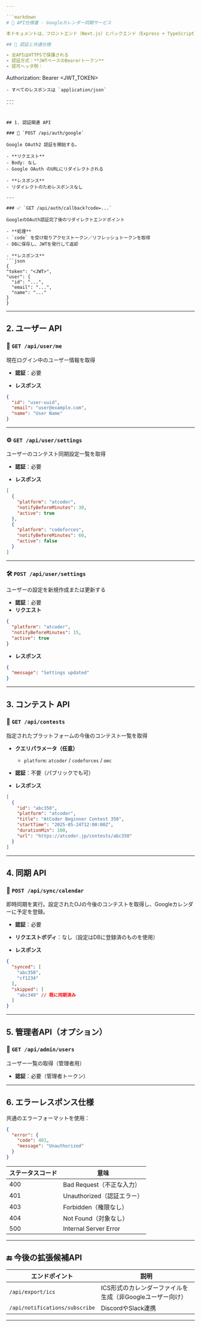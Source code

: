 ```yaml
---

```markdown
# 📘 API仕様書 - Googleカレンダー同期サービス

本ドキュメントは、フロントエンド（Next.js）とバックエンド（Express + TypeScript）間の通信に使用されるREST APIを定義します。

## 🔐 認証と共通仕様

- 全APIはHTTPSで保護される
- 認証方式：**JWTベースのBearerトークン**
- 認可ヘッダ例：
```

Authorization: Bearer \<JWT\_TOKEN>

````
- すべてのレスポンスは `application/json`

---
```


## 1. 認証関連 API

### 🔁 `POST /api/auth/google`

Google OAuth2 認証を開始する。

- **リクエスト**
- Body: なし
- Google OAuth のURLにリダイレクトされる

- **レスポンス**
- リダイレクトのためレスポンスなし

---

### ✅ `GET /api/auth/callback?code=...`

GoogleのOAuth認証完了後のリダイレクトエンドポイント

- **処理**
- `code` を受け取りアクセストークン／リフレッシュトークンを取得
- DBに保存し、JWTを発行して返却

- **レスポンス**
```json
{
"token": "<JWT>",
"user": {
  "id": "...",
  "email": "...",
  "name": "..."
}
}
````

---

## 2. ユーザー API

### 👤 `GET /api/user/me`

現在ログイン中のユーザー情報を取得

* **認証**：必要

* **レスポンス**

```json
{
  "id": "user-uuid",
  "email": "user@example.com",
  "name": "User Name"
}
```

---

### ⚙️ `GET /api/user/settings`

ユーザーのコンテスト同期設定一覧を取得

* **認証**：必要

* **レスポンス**

```json
[
  {
    "platform": "atcoder",
    "notifyBeforeMinutes": 30,
    "active": true
  },
  {
    "platform": "codeforces",
    "notifyBeforeMinutes": 60,
    "active": false
  }
]
```

---

### 🛠️ `POST /api/user/settings`

ユーザーの設定を新規作成または更新する

* **認証**：必要
* **リクエスト**

```json
{
  "platform": "atcoder",
  "notifyBeforeMinutes": 15,
  "active": true
}
```

* **レスポンス**

```json
{
  "message": "Settings updated"
}
```

---

## 3. コンテスト API

### 🏁 `GET /api/contests`

指定されたプラットフォームの今後のコンテスト一覧を取得

* **クエリパラメータ（任意）**

  * `platform`: `atcoder` / `codeforces` / `omc`

* **認証**：不要（パブリックでも可）

* **レスポンス**

```json
[
  {
    "id": "abc350",
    "platform": "atcoder",
    "title": "AtCoder Beginner Contest 350",
    "startTime": "2025-05-24T12:00:00Z",
    "durationMin": 100,
    "url": "https://atcoder.jp/contests/abc350"
  }
]
```

---

## 4. 同期 API

### 🔄 `POST /api/sync/calendar`

即時同期を実行。設定されたOJの今後のコンテストを取得し、Googleカレンダーに予定を登録。

* **認証**：必要

* **リクエストボディ**：なし（設定はDBに登録済のものを使用）

* **レスポンス**

```json
{
  "synced": [
    "abc350",
    "cf1234"
  ],
  "skipped": [
    "abc349" // 既に同期済み
  ]
}
```

---

## 5. 管理者API（オプション）

### 👮 `GET /api/admin/users`

ユーザー一覧の取得（管理者用）

* **認証**：必要（管理者トークン）

---

## 6. エラーレスポンス仕様

共通のエラーフォーマットを使用：

```json
{
  "error": {
    "code": 401,
    "message": "Unauthorized"
  }
}
```

| ステータスコード | 意味                    |
| -------- | --------------------- |
| 400      | Bad Request（不正な入力）    |
| 401      | Unauthorized（認証エラー）   |
| 403      | Forbidden（権限なし）       |
| 404      | Not Found（対象なし）       |
| 500      | Internal Server Error |

---

## 🔚 今後の拡張候補API

| エンドポイント                        | 説明                                |
| ------------------------------ | --------------------------------- |
| `/api/export/ics`              | ICS形式のカレンダーファイルを生成（非Googleユーザー向け） |
| `/api/notifications/subscribe` | DiscordやSlack連携                   |

---
